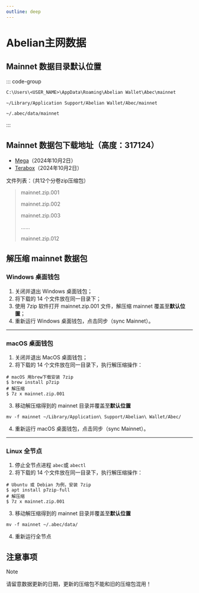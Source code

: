 ```yaml
---
outline: deep
---
```


# Abelian主网数据

## Mainnet 数据目录默认位置

::: code-group

```txt [Windows]
C:\Users\<USER_NAME>\AppData\Roaming\Abelian Wallet\Abec\mainnet
```

```txt [MacOS]
~/Library/Application Support/Abelian Wallet/Abec/mainnet
```

```txt [Linux]
~/.abec/data/mainnet
```
:::

## Mainnet 数据包下载地址（高度：317124）
* [Mega](https://mega.nz/folder/gydxkZgS#GNDGHyBlGOJzo_G27b9V9w)（2024年10月2日）
* [Terabox](https://terabox.com/s/1ZlaKraNi5VFLF1173MPyLA)（2024年10月2日）

文件列表：（共12个分卷zip压缩包）
> mainnet.zip.001
>
> mainnet.zip.002
>
> mainnet.zip.003
>
> ......
> 
> mainnet.zip.012

## 解压缩 mainnet 数据包

### Windows 桌面钱包
1. 关闭并退出 Windows 桌面钱包；
2. 将下载的 14 个文件放在同一目录下；
3. 使用 7zip 软件打开 mainnet.zip.001 文件，解压缩 mainnet 覆盖至**默认位置**；
4. 重新运行 Windows 桌面钱包，点击同步（sync Mainnet）。

---

### macOS 桌面钱包
1. 关闭并退出 MacOS 桌面钱包；
2. 将下载的 14 个文件放在同一目录下，执行解压缩操作：
```
# macOS 用brew下载安装 7zip
$ brew install p7zip
# 解压缩
$ 7z x mainnet.zip.001
```
3. 移动解压缩得到的 mainnet 目录并覆盖至**默认位置**
```
mv -f mainnet ~/Library/Application\ Support/Abelian\ Wallet/Abec/
```
4. 重新运行 macOS 桌面钱包，点击同步（sync Mainnet）。

---

### Linux 全节点
1. 停止全节点进程 `abec`或 `abectl`
2. 将下载的 14 个文件放在同一目录下，执行解压缩操作：
```
# Ubuntu 或 Debian 为例，安装 7zip
$ apt install p7zip-full
# 解压缩
$ 7z x mainnet.zip.001
```
3. 移动解压缩得到的 mainnet 目录并覆盖至**默认位置**
```
mv -f mainnet ~/.abec/data/
```
4. 重新运行全节点

## 注意事项

> [!NOTE]
> 请留意数据更新的日期，更新的压缩包不能和旧的压缩包混用！
